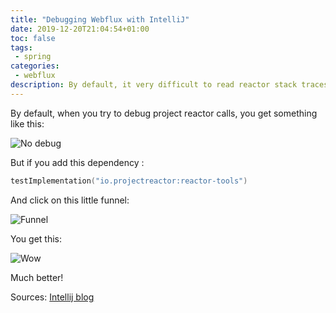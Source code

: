 ```yaml
---
title: "Debugging Webflux with IntelliJ"
date: 2019-12-20T21:04:54+01:00
toc: false
tags:
 - spring
categories:
 - webflux
description: By default, it very difficult to read reactor stack traces. Make your life easier with this little tip!
---
```


By default, when you try to debug project reactor calls, you get something like this:

![No debug](/assets/images/articles/2019/2019-12-20-webflux-no-debug.png)

But if you add this dependency :

```kotlin
testImplementation("io.projectreactor:reactor-tools")
```

And click on this little funnel:

![Funnel](/assets/images/articles/2019/2019-12-20-funnel.png)

You get this:

![Wow](/assets/images/articles/2019/2019-12-20-clean-stack.png)

Much better!

Sources: [Intellij blog](https://blog.jetbrains.com/idea/2019/10/whats-new-in-intellij-idea-2019-3-eap6-improved-reactor-support-and-a-huge-pack-of-fixes/)
